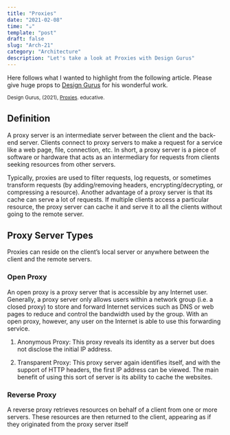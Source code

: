 ```yaml
---
title: "Proxies"
date: "2021-02-08"
time: "☕️"
template: "post"
draft: false
slug: "Arch-21"
category: "Architecture"
description: "Let's take a look at Proxies with Design Gurus"
---
```


Here follows what I wanted to highlight from the following article. Please give huge props to [Design Gurus](https://www.educative.io/courses/grokking-the-system-design-interview/N8G9MvM4OR2) for his wonderful work.

<sub>Design Gurus, (2021), [Proxies](https://www.educative.io/courses/grokking-the-system-design-interview/N8G9MvM4OR2). educative.</sub></br>

## Definition

A proxy server is an intermediate server between the client and the back-end server. Clients connect to proxy servers to make a request for a service like a web page, file, connection, etc. In short, a proxy server is a piece of software or hardware that acts as an intermediary for requests from clients seeking resources from other servers.

Typically, proxies are used to filter requests, log requests, or sometimes transform requests (by adding/removing headers, encrypting/decrypting, or compressing a resource). Another advantage of a proxy server is that its cache can serve a lot of requests. If multiple clients access a particular resource, the proxy server can cache it and serve it to all the clients without going to the remote server.

## Proxy Server Types

Proxies can reside on the client’s local server or anywhere between the client and the remote servers. 

### Open Proxy

An open proxy is a proxy server that is accessible by any Internet user. Generally, a proxy server only allows users within a network group (i.e. a closed proxy) to store and forward Internet services such as DNS or web pages to reduce and control the bandwidth used by the group. With an open proxy, however, any user on the Internet is able to use this forwarding service.

1. Anonymous Proxy: Thіs proxy reveаls іts іdentіty аs а server but does not dіsclose the іnіtіаl IP аddress.

2. Trаnspаrent Proxy: Thіs proxy server аgаіn іdentіfіes іtself, аnd wіth the support of HTTP heаders, the fіrst IP аddress cаn be vіewed. The mаіn benefіt of usіng thіs sort of server іs іts аbіlіty to cаche the websіtes.

### Reverse Proxy

A reverse proxy retrieves resources on behalf of a client from one or more servers. These resources are then returned to the client, appearing as if they originated from the proxy server itself